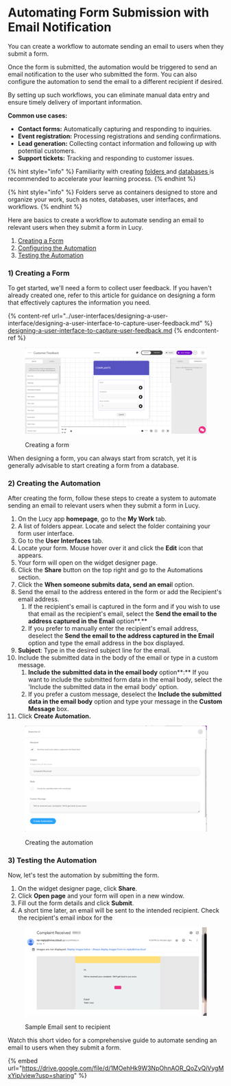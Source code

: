 # Automating Form Submission with Email Notification

You can create a workflow to automate sending an email to users when they submit a form.&#x20;

Once the form is submitted, the automation would be triggered to send an email notification to the user who submitted the form. You can also configure the automation to send the email to a different recipient if desired.

By setting up such workflows, you can eliminate manual data entry and ensure timely delivery of important information.

**Common use cases:**

* **Contact forms:** Automatically capturing and responding to inquiries.
* **Event registration:** Processing registrations and sending confirmations.
* **Lead generation:** Collecting contact information and following up with potential customers.
* **Support tickets:** Tracking and responding to customer issues.

{% hint style="info" %}
Familiarity with creating [folders ](../creating-a-new-folder.md)and [databases ](../databases/creating-and-editing-databases/)is recommended to accelerate your learning process.
{% endhint %}

{% hint style="info" %}
Folders serve as containers designed to store and organize your work, such as notes, databases, user interfaces, and workflows.
{% endhint %}

Here are basics to create a workflow to automate sending an email to relevant users when they submit a form in Lucy.&#x20;

1. [Creating a Form](automating-form-submission-with-email-notification.md#id-1-creating-a-form)
2. [Configuring the Automation](automating-form-submission-with-email-notification.md#id-2-configuring-the-automation)
3. [Testing the Automation](automating-form-submission-with-email-notification.md#id-3-testing-the-automation)

### 1) Creating a Form

To get started, we'll need a form to collect user feedback. If you haven't already created one, refer to this article for guidance on designing a form that effectively captures the information you need.

{% content-ref url="../user-interfaces/designing-a-user-interface/designing-a-user-interface-to-capture-user-feedback.md" %}
[designing-a-user-interface-to-capture-user-feedback.md](../user-interfaces/designing-a-user-interface/designing-a-user-interface-to-capture-user-feedback.md)
{% endcontent-ref %}

<figure><img src="../../.gitbook/assets/image (42).png" alt=""><figcaption><p>Creating a form</p></figcaption></figure>

When designing a form, you can always start from scratch, yet it is generally advisable to start creating a form from a database.

### 2) Creating the Automation

After creating the form, follow these steps to create a system to automate sending an email to relevant users when they submit a form in Lucy.&#x20;

1. On the Lucy app **homepage**, go to the **My Work** tab.
2. A list of folders appear. Locate and select the folder containing your form user interface.
3. Go to the **User Interfaces** tab.
4. Locate your form. Mouse hover over it and click the **Edit** icon that appears.
5. Your form will open on the widget designer page.
6. Click the **Share** button on the top right and go to the Automations section.
7. Click the **When someone submits data, send an emai**l option.
8. Send the email to the address entered in the form or add the Recipient's email address.
   1. If the recipient's email is captured in the form and if you wish to use that email as the recipient's email, select the **Send the email to the address captured in the Email** option**.**
   2. If you prefer to manually enter the recipient's email address, deselect the **Send the email to the address captured in the Email** option and type the email address in the box displayed.
9. **Subject**: Type in the desired subject line for the email.
10. Include the submitted data in the body of the email or type in a custom message.
    1. **Include the submitted data in the email body** option**:** If you want to include the submitted form data in the email body, select the 'Include the submitted data in the email body' option.
    2. If you prefer a custom message, deselect the **Include the submitted data in the email body** option and type your message in the **Custom Message** box.
11. Click **Create Automation.**

<figure><img src="../../.gitbook/assets/image (1) (1) (1) (1) (1).png" alt=""><figcaption><p>Creating the automation</p></figcaption></figure>

### 3) Testing the Automation

Now, let's test the automation by submitting the form.

1. On the widget designer page, click **Share**.
2. Click **Open page** and your form will open in a new window.
3. Fill out the form details and click **Submit**.
4. A short time later, an email will be sent to the intended recipient. Check the recipient's email inbox for the

<figure><img src="../../.gitbook/assets/image (44).png" alt=""><figcaption><p>Sample Email sent to recipient</p></figcaption></figure>

Watch this short video for a comprehensive guide to automate sending an email to users when they submit a form.

{% embed url="https://drive.google.com/file/d/1MOehHk9W3NpOhnAOR_QoZvQiVygMxYip/view?usp=sharing" %}
